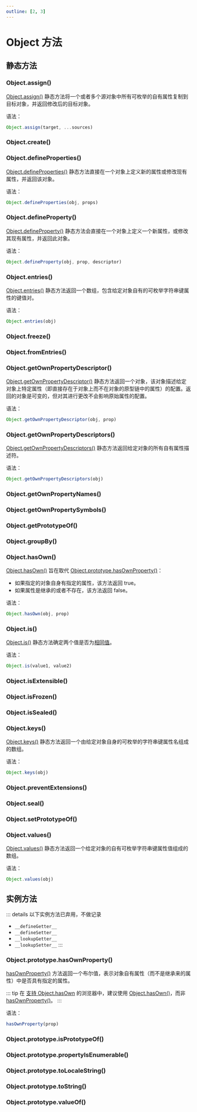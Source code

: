 ```yaml
---
outline: [2, 3]
---
```


# Object 方法

## 静态方法

### Object.assign()

[Object.assign()](https://developer.mozilla.org/zh-CN/docs/Web/JavaScript/Reference/Global_Objects/Object/assign) 静态方法将一个或者多个源对象中所有可枚举的自有属性复制到目标对象，并返回修改后的目标对象。

语法：

```js
Object.assign(target, ...sources)
```

### Object.create()

### Object.defineProperties()

[Object.defineProperties()](https://developer.mozilla.org/zh-CN/docs/Web/JavaScript/Reference/Global_Objects/Object/defineProperties) 静态方法直接在一个对象上定义新的属性或修改现有属性，并返回该对象。

语法：

```js
Object.defineProperties(obj, props)
```

### Object.defineProperty()

[Object.defineProperty()](https://developer.mozilla.org/zh-CN/docs/Web/JavaScript/Reference/Global_Objects/Object/defineProperty) 静态方法会直接在一个对象上定义一个新属性，或修改其现有属性，并返回此对象。

语法：

```js
Object.defineProperty(obj, prop, descriptor)
```

### Object.entries()

[Object.entries()](https://developer.mozilla.org/zh-CN/docs/Web/JavaScript/Reference/Global_Objects/Object/entries) 静态方法返回一个数组，包含给定对象自有的可枚举字符串键属性的键值对。

语法：

```js
Object.entries(obj)
```

### Object.freeze()

### Object.fromEntries()

### Object.getOwnPropertyDescriptor()

[Object.getOwnPropertyDescriptor()](https://developer.mozilla.org/zh-CN/docs/Web/JavaScript/Reference/Global_Objects/Object/getOwnPropertyDescriptor) 静态方法返回一个对象，该对象描述给定对象上特定属性（即直接存在于对象上而不在对象的原型链中的属性）的配置。返回的对象是可变的，但对其进行更改不会影响原始属性的配置。

语法：

```js
Object.getOwnPropertyDescriptor(obj, prop)
```

### Object.getOwnPropertyDescriptors()

[Object.getOwnPropertyDescriptors()](https://developer.mozilla.org/zh-CN/docs/Web/JavaScript/Reference/Global_Objects/Object/getOwnPropertyDescriptors) 静态方法返回给定对象的所有自有属性描述符。

语法：

```js
Object.getOwnPropertyDescriptors(obj)
```

### Object.getOwnPropertyNames()

### Object.getOwnPropertySymbols()

### Object.getPrototypeOf()

### Object.groupBy()

### Object.hasOwn()

[Object.hasOwn()](https://developer.mozilla.org/zh-CN/docs/Web/JavaScript/Reference/Global_Objects/Object/hasOwn) 旨在取代 [Object.prototype.hasOwnProperty()](#object-prototype-hasownproperty)：

- 如果指定的对象自身有指定的属性，该方法返回 true。
- 如果属性是继承的或者不存在，该方法返回 false。

语法：

```js
Object.hasOwn(obj, prop)
```

### Object.is()

[Object.is()](https://developer.mozilla.org/zh-CN/docs/Web/JavaScript/Reference/Global_Objects/Object/is) 静态方法确定两个值是否为[相同值](https://developer.mozilla.org/zh-CN/docs/Web/JavaScript/Equality_comparisons_and_sameness)。

语法：

```js
Object.is(value1, value2)
```

### Object.isExtensible()

### Object.isFrozen()

### Object.isSealed()

### Object.keys()

[Object.keys()](https://developer.mozilla.org/zh-CN/docs/Web/JavaScript/Reference/Global_Objects/Object/keys) 静态方法返回一个由给定对象自身的可枚举的字符串键属性名组成的数组。

语法：

```js
Object.keys(obj)
```

### Object.preventExtensions()

### Object.seal()

### Object.setPrototypeOf()

### Object.values()

[Object.values()](https://developer.mozilla.org/zh-CN/docs/Web/JavaScript/Reference/Global_Objects/Object/values) 静态方法返回一个给定对象的自有可枚举字符串键属性值组成的数组。

语法：

```js
Object.values(obj)
```

## 实例方法

::: details 以下实例方法已弃用，不做记录

- `__defineGetter__`
- `__defineSetter__`
- `__lookupGetter__`
- `__lookupSetter__`
  :::

### Object.prototype.hasOwnProperty()

[hasOwnProperty()](https://developer.mozilla.org/zh-CN/docs/Web/JavaScript/Reference/Global_Objects/Object/hasOwnProperty) 方法返回一个布尔值，表示对象自有属性（而不是继承来的属性）中是否具有指定的属性。

::: tip 在 [支持 Object.hasOwn](https://caniuse.com/?search=Object.hasOwn) 的浏览器中，建议使用 [Object.hasOwn()](#object-hasown)，而非 [hasOwnProperty()](#object-prototype-hasownproperty)。
:::

语法：

```js
hasOwnProperty(prop)
```

### Object.prototype.isPrototypeOf()

### Object.prototype.propertyIsEnumerable()

### Object.prototype.toLocaleString()

### Object.prototype.toString()

### Object.prototype.valueOf()
